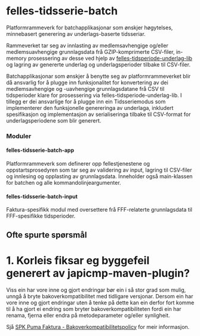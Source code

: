 # felles-tidsserie-batch

Platformrammeverk for batchapplikasjonar som ønskjer høgytelses, minnebasert generering av underlags-baserte tidsseriar.

Rammeverket tar seg av innlasting av medlemsavhengige og/eller medlemsuavhengige grunnlagsdata frå GZIP-komprimerte CSV-filer, in-memory prosessering av desse ved hjelp av [felles-tidsperiode-underlag-lib](http://git.spk.no/projects/FELLESJAVA/repos/felles-tidsperiode-underlag-lib) og lagring av genererte underlag og underlagsperioder tilbake til CSV-filer.

Batchapplikasjonar som ønskjer å benytte seg av platformrammeverket blir då ansvarlig for å plugge inn funksjonalitet for konvertering av dei medlemsavhengige og -uavhengige grunnlagsdatane frå CSV til tidsperioder klare for prosessering via felles-tidsperiode-underlag-lib. I tillegg er dei ansvarlige for å plugge inn ein Tidsseriemodus som implementerer den funksjonelle genereringa av underlaga, inkludert spesifikasjon og implementasjon av serialiseringa tilbake til CSV-format for underlagsperiodene som blir generert.


### Moduler

#### felles-tidsserie-batch-app

Platformrammeverk som definerer opp fellestjenestene og oppstartsprosedyren som tar seg av validering av input, lagring til CSV-filer og innlesing og opplasting av grunnlagsdata.
Inneholder også main-klassen for batchen og alle kommandolinjeargumenter.

#### felles-tidsserie-batch-input

Faktura-spesifikk modul med oversettere frå FFF-relaterte grunnlagsdata til FFF-spesifikke tidsperioder.


## Ofte spurte spørsmål

# 1. Korleis fiksar eg byggefeil generert av japicmp-maven-plugin?

Viss ein har vore inne og gjort endringar bør ein i så stor grad som mulig, unngå å bryte bakoverkompatibilitet med tidligare versjonar. Dersom ein har vore inne og gjort endringar uten å tenke på dette kan ein derfor fort komme til å ha gjort ei endring som bryter bakoverkompatibiliteten fordi ein har renama, fjerna eller endra på metodeparameter og/eller synligheit.

Sjå [SPK Puma Faktura - Bakoverkompatibilitetspolicy](http://wiki/confluence/display/dok/SPK+Puma+Faktura+-+Bakoverkompatibilitetspolicy) for meir informasjon.
